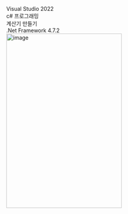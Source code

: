 Visual Studio 2022   
c# 프로그래밍   
계산기 만들기   
.Net Framework 4.7.2   
<img width="304" height="459" alt="image" src="https://github.com/user-attachments/assets/7f034ae1-7820-4d42-8c47-245f4f72e781" />      
